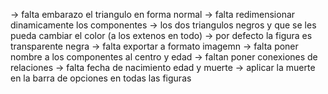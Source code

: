 -> falta embarazo el triangulo en forma normal
-> falta redimensionar dinamicamente los componentes
-> los dos triangulos negros y que se les pueda cambiar el color (a los extenos en todo)
-> por defecto la figura es transparente negra
-> falta exportar a formato imagemn
-> falta poner nombre a los componentes al centro y edad
-> faltan poner conexiones de relaciones
-> falta fecha de nacimiento edad y muerte
-> aplicar la muerte en la barra de opciones en todas las figuras
